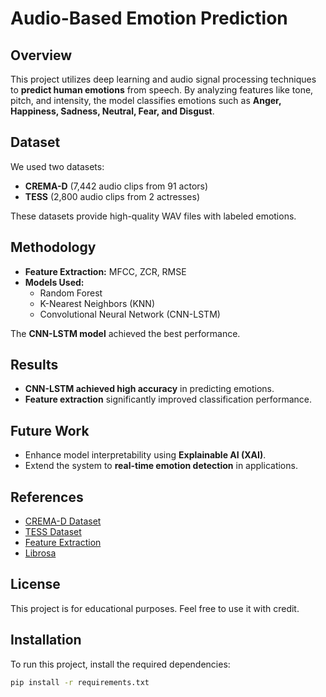 # Audio-Based Emotion Prediction 

## Overview  
This project utilizes deep learning and audio signal processing techniques to **predict human emotions** from speech. By analyzing features like tone, pitch, and intensity, the model classifies emotions such as **Anger, Happiness, Sadness, Neutral, Fear, and Disgust**.

## Dataset  
We used two datasets:  
- **CREMA-D** (7,442 audio clips from 91 actors)  
- **TESS** (2,800 audio clips from 2 actresses)  

These datasets provide high-quality WAV files with labeled emotions.

## Methodology  
- **Feature Extraction:** MFCC, ZCR, RMSE  
- **Models Used:**  
  - Random Forest  
  - K-Nearest Neighbors (KNN)  
  - Convolutional Neural Network (CNN-LSTM)  

The **CNN-LSTM model** achieved the best performance.

## Results  
- **CNN-LSTM achieved high accuracy** in predicting emotions.  
- **Feature extraction** significantly improved classification performance.  

## Future Work   
- Enhance model interpretability using **Explainable AI (XAI)**.  
- Extend the system to **real-time emotion detection** in applications.  

## References   
- [CREMA-D Dataset](https://github.com/CheyneyComputerScience/CREMA-D)
- [TESS Dataset](https://tspace.library.utoronto.ca/handle/1807/24487)
- [Feature Extraction](https://athina-b.medium.com/audio-signal-feature-extraction-for-analysis-507861717dc1)
- [Librosa](https://blog.neurotech.africa/audio-analysis-with-librosa/)

## License  
This project is for educational purposes. Feel free to use it with credit.  


## Installation  
To run this project, install the required dependencies:  
```bash
pip install -r requirements.txt


